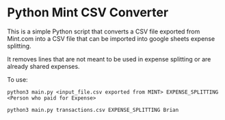 # Python Mint CSV Converter

This is a simple Python script that converts a CSV file exported from Mint.com into a CSV file that can be imported into google sheets expense splitting.

It removes lines that are not meant to be used in expense splitting or are already shared expenses.

To use:

```
python3 main.py <input_file.csv exported from MINT> EXPENSE_SPLITTING <Person who paid for Expense>
```

```
python3 main.py transactions.csv EXPENSE_SPLITTING Brian 
```
